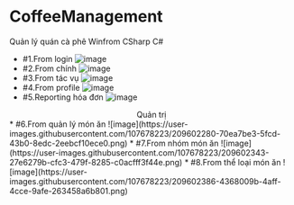 # CoffeeManagement
Quản lý quán cà phê Winfrom CSharp C#

* #1.From login
![image](https://user-images.githubusercontent.com/107678223/209601895-42e9d5f1-6c83-4f52-a639-9c860911a488.png)
* #2.From chính
![image](https://user-images.githubusercontent.com/107678223/209601988-674092c9-1549-4c9c-85e9-a913b6143982.png)
* #3.From tác vụ
![image](https://user-images.githubusercontent.com/107678223/209602049-1dde35a0-cbe5-4a4a-b191-4bd17865098b.png)
* #4.From profile
![image](https://user-images.githubusercontent.com/107678223/209602090-9c60f173-4883-439c-aae2-741dff65597d.png)
* #5.Reporting hóa đơn
![image](https://user-images.githubusercontent.com/107678223/209602245-01bff54a-540f-474c-a774-085e6f89b640.png)
<div align="center">
Quản trị
</div>
* #6.From quản lý món ăn
![image](https://user-images.githubusercontent.com/107678223/209602280-70ea7be3-5fcd-43b0-8edc-2eebcf10ece0.png)
* #7.From nhóm món ăn
![image](https://user-images.githubusercontent.com/107678223/209602343-27e6279b-cfc3-479f-8285-c0acfff3f44e.png)
* #8.From thể loại món ăn
![image](https://user-images.githubusercontent.com/107678223/209602386-4368009b-4aff-4cce-9afe-263458a6b801.png)
